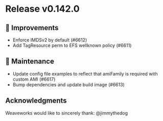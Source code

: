 # Release v0.142.0

## 🎯 Improvements

- Enforce IMDSv2 by default (#6612)
- Add TagResource perm to EFS wellknown policy (#6611)

## 🧰 Maintenance

- Update config file examples to reflect that amiFamily is required with custom AMI (#6617)
- Bump dependencies and update build image (#6613)

## Acknowledgments
Weaveworks would like to sincerely thank:
@jimmythedog
